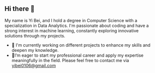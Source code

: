 ## Hi there 👋

My name is Yi Bei, and I hold a degree in Computer Science with a specialization in Data Analytics. 
I'm passionate about coding and have a strong interest in machine learning, constantly exploring innovative solutions through my projects.

- 🔭 I'm currently working on different projects to enhance my skills and deepen my knowledge.
- 👯I’m eager to start my professional career and apply my expertise meaningfully in the field. Please feel free to contact me via yibei0106@gmail.com


<!--
**yibei106/yibei106** is a ✨ _special_ ✨ repository because its `README.md` (this file) appears on your GitHub profile.

Here are some ideas to get you started:

- 🔭 I’m currently working on ...
- 🌱 I’m currently learning ...
- 👯 I’m looking to collaborate on ...
- 🤔 I’m looking for help with ...
- 💬 Ask me about ...
- 📫 How to reach me: ...
- 😄 Pronouns: ...
- ⚡ Fun fact: ...

- 🌱 I recently completed my final year project on crime prediction using machine learning technique, check it out [here]()
-->
